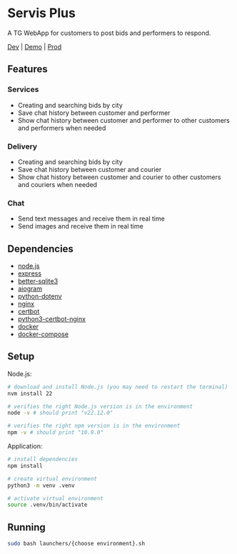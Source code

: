 # Servis Plus

A TG WebApp for customers to post bids and performers to respond.

[Dev](https://t.me/servis_plus_dev_bot) | [Demo](https://t.me/servis_plus_demo_bot) | [Prod](https://t.me/app_servis_plus_bot)

## Features

### Services

* Creating and searching bids by city
* Save chat history between customer and performer
* Show chat history between customer and performer to other customers and performers when needed

### Delivery

* Creating and searching bids by city
* Save chat history between customer and courier
* Show chat history between customer and courier to other customers and couriers when needed

### Chat

* Send text messages and receive them in real time
* Send images and receive them in real time

## Dependencies

* [node.js](https://nodejs.org/en/)
* [express](https://expressjs.com/)
* [better-sqlite3](https://github.com/JoshuaWise/better-sqlite3)
* [aiogram](https://github.com/aiogram/aiogram)
* [python-dotenv](https://github.com/theskumar/python-dotenv)
* [nginx](https://nginx.org/en/)
* [certbot](https://certbot.eff.org/)
* [python3-certbot-nginx](https://github.com/certbot/certbot/tree/main/certbot-nginx)
* [docker](https://www.docker.com/)
* [docker-compose](https://docs.docker.com/compose/)

## Setup

Node.js:

```bash
# download and install Node.js (you may need to restart the terminal)
nvm install 22

# verifies the right Node.js version is in the environment
node -v # should print "v22.12.0"

# verifies the right npm version is in the environment
npm -v # should print "10.9.0"
```

Application:

```bash
# install dependencies
npm install

# create virtual environment
python3 -m venv .venv

# activate virtual environment
source .venv/bin/activate
```

## Running

```bash
sudo bash launchers/{choose environment}.sh
```
